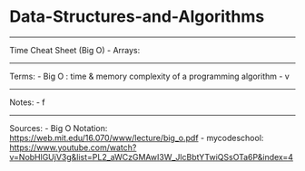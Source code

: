 # Data-Structures-and-Algorithms
____________________________________

Time Cheat Sheet (Big O)
          - Arrays: 

____________________________________
Terms:
          - Big O :  time & memory complexity of a programming algorithm
          - v

____________________________________
Notes:
          - f


____________________________________
Sources: 
          - Big O Notation:    https://web.mit.edu/16.070/www/lecture/big_o.pdf
          - mycodeschool:      https://www.youtube.com/watch?v=NobHlGUjV3g&list=PL2_aWCzGMAwI3W_JlcBbtYTwiQSsOTa6P&index=4
